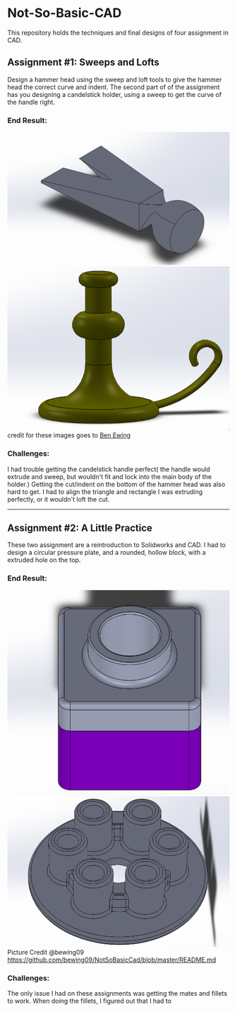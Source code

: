 # Not-So-Basic-CAD

This repository holds the techniques and final designs of four assignment in CAD.

## Assignment #1: Sweeps and Lofts

Design a hammer head using the sweep and loft tools to give the hammer head the correct curve and indent. The second part of 
of the assignment has you designing a candelstick holder, using a sweep to get the curve of the handle right.

### End Result: 
![lofts](https://github.com/bewing09/NotSoBasicCad/blob/master/media/lofts.PNG)
![sweeps](https://github.com/bewing09/NotSoBasicCad/blob/master/media/sweeps.PNG)
credit for these images goes to [Ben Ewing](https://github.com/bewing09/NotSoBasicCad)

### Challenges:
I had trouble getting the candelstick handle perfect( the handle would extrude and sweep, but wouldn't fit and lock into the main body of the holder.) Getting the cut/indent on the bottom of the hammer head was also hard to get. I had to align the triangle and rectangle I was extruding perfectly, or it wouldn't loft the cut.

---------------------------------------------------------------------------

## Assignment #2: A Little Practice

These two assignment are a reintroduction to Solidworks and CAD. I had to design a circular pressure plate, and a rounded, hollow block, with a extruded hole on the top. 

### End Result: 
![lego](https://github.com/bewing09/NotSoBasicCad/blob/master/media/lego.PNG)
![Alittlepractice](https://github.com/bewing09/NotSoBasicCad/blob/master/media/ALittlePractice.PNG)
Picture Credit @bewing09 https://github.com/bewing09/NotSoBasicCad/blob/master/README.md

### Challenges:
The only issue I had on these assignments was getting the mates and fillets to work. When doing the fillets, I figured out that I had to 

